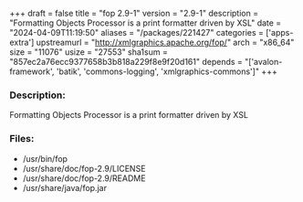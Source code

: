 +++
draft = false
title = "fop 2.9-1"
version = "2.9-1"
description = "Formatting Objects Processor is a print formatter driven by XSL"
date = "2024-04-09T11:19:50"
aliases = "/packages/221427"
categories = ['apps-extra']
upstreamurl = "http://xmlgraphics.apache.org/fop/"
arch = "x86_64"
size = "11076"
usize = "27553"
sha1sum = "857ec2a76ecc9377658b3b818a229f8e9f20d161"
depends = "['avalon-framework', 'batik', 'commons-logging', 'xmlgraphics-commons']"
+++
### Description: 
Formatting Objects Processor is a print formatter driven by XSL

### Files: 
* /usr/bin/fop
* /usr/share/doc/fop-2.9/LICENSE
* /usr/share/doc/fop-2.9/README
* /usr/share/java/fop.jar

